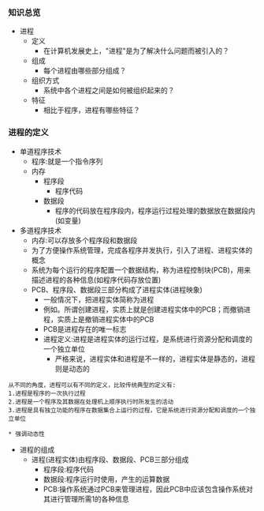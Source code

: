 ### 知识总览

* 进程
  * 定义
    * 在计算机发展史上，"进程"是为了解决什么问题而被引入的？
  * 组成
    * 每个进程由哪些部分组成？
  * 组织方式
    * 系统中各个进程之间是如何被组织起来的？
  * 特征
    * 相比于程序，进程有哪些特征？

### 进程的定义

* 单道程序技术
  * 程序:就是一个指令序列
  * 内存
    * 程序段
      * 程序代码
    * 数据段
      * 程序的代码放在程序段内，程序运行过程处理的数据放在数据段内\(如变量\)
* 多道程序技术
  * 内存:可以存放多个程序段和数据段
  * 为了方便操作系统管理，完成各程序并发执行，引入了进程、进程实体的概念
  * 系统为每个运行的程序配置一个数据结构，称为进程控制块\(PCB\)，用来描述进程的各种信息\(如程序代码存放位置\)
  * PCB、程序段、数据段三部分构成了进程实体\(进程映象\)
    * 一般情况下，把进程实体简称为进程
    * 例如。所谓创建进程，实质上就是创建进程实体中的PCB；而撤销进程，实质上是撤销进程实体中的PCB
    * PCB是进程存在的唯一标志
    * 进程定义:进程是进程实体的运行过程，是系统进行资源分配和调度的一个独立单位
      * 严格来说，进程实体和进程是不一样的，进程实体是静态的，进程则是动态的

```
从不同的角度，进程可以有不同的定义，比较传统典型的定义有:
1.进程是程序的一次执行过程
2.进程是一个程序及其数据在处理机上顺序执行时所发生的活动
3.进程是具有独立功能的程序在数据集合上运行的过程，它是系统进行资源分配和调度的一个独立单位

* 强调动态性
```



* 进程的组成
  * 进程\(进程实体\)由程序段、数据段、PCB三部分组成
    * 程序段:程序代码
    * 数据段:程序运行时使用，产生的运算数据
    * PCB:操作系统通过PCB来管理进程，因此PCB中应该包含操作系统对其进行管理所需1的各种信息
 



